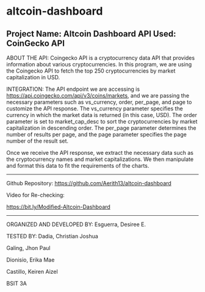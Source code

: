 # altcoin-dashboard

Project Name: Altcoin Dashboard
API Used: CoinGecko API
--------------------------------------------------------------------------------------------
ABOUT THE API:
Coingecko API is a cryptocurrency data API that provides information about various cryptocurrencies. In this program, we are using the Coingecko API to fetch the top 250 cryptocurrencies by market capitalization in USD.



INTEGRATION:
The API endpoint we are accessing is https://api.coingecko.com/api/v3/coins/markets, and we are passing the necessary parameters such as vs_currency, order, per_page, and page to customize the API response.
The vs_currency parameter specifies the currency in which the market data is returned (in this case, USD). The order parameter is set to market_cap_desc to sort the cryptocurrencies by market capitalization in descending order. The per_page parameter determines the number of results per page, and the page parameter specifies the page number of the result set.

Once we receive the API response, we extract the necessary data such as the cryptocurrency names and market capitalizations. We then manipulate and format this data to fit the requirements of the charts.

--------------------------------------------------------------------------------------------
Github Repository: https://github.com/Aerith13/altcoin-dashboard

Video for Re-checking: 

https://bit.ly/Modified-Altcoin-Dashboard

--------------------------------------------------------------------------------------------

ORGANIZED AND DEVELOPED BY: Esguerra, Desiree E.


TESTED BY:
Dadia, Christian Joshua

Galing, Jhon Paul

Dionisio, Erika Mae

Castillo, Keiren Aizel

BSIT 3A


